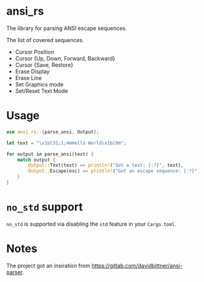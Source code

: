 # ansi_rs

The library for parsing ANSI escape sequences.

The list of covered sequences.

* Cursor Position
* Cursor {Up, Down, Forward, Backward}
* Cursor {Save, Restore}
* Erase Display
* Erase Line
* Set Graphics mode
* Set/Reset Text Mode

# Usage

```rust
use ansi_rs::{parse_ansi, Output};

let text = "\x1b[31;1;4mHello World\x1b[0m";

for output in parse_ansi(text) {
    match output {
        Output::Text(text) => println!("Got a text: {:?}", text),
        Output::Escape(esc) => println!("Got an escape sequence: {:?}", esc),
    }
}
```

# `no_std` support

`no_std` is supported via disabling the `std` feature in your `Cargo.toml`.

# Notes

The project got an insiration from https://gitlab.com/davidbittner/ansi-parser.
